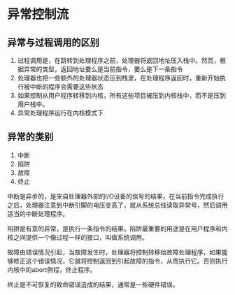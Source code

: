 # 异常控制流

## 异常与过程调用的区别

1. 过程调用是，在跳转到处理程序之前，处理器将返回地址压入栈中。然而，根据异常的类型，返回地址要么是当前指令，要么是下一条指令
2. 处理器也把一些额外的处理器状态压到栈里，在处理程序返回时，重新开始执行被中断的程序会需要这些状态
3. 如果控制从用户程序转移到内核，所有这些项目被压到内核栈中，而不是压到用户栈中。
4. 异常处理程序运行在内核模式下

## 异常的类别

1. 中断
2. 陷阱
3. 故障
4. 终止

中断是异步的，是来自处理器外部的I/O设备的信号的结果，在当前指令完成执行之后，处理器注意到中断引脚的电压变高了，就从系统总线读取异常号，然后调用适当的中断处理程序。

陷阱是有意的异常，是执行一条指令的结果。陷阱最重要的用途是在用户程序和内核之间提供一个像过程一样的接口，叫做系统调用。

故障由错误情况引起，当故障发生时，处理器将控制转移给故障处理程序，如果能够修正这个错误情况，它就将控制返回到引起故障的指令，从而执行它。否则执行内核中的abort例程，终止程序。

终止是不可恢复的致命错误造成的结果，通常是一些硬件错误。